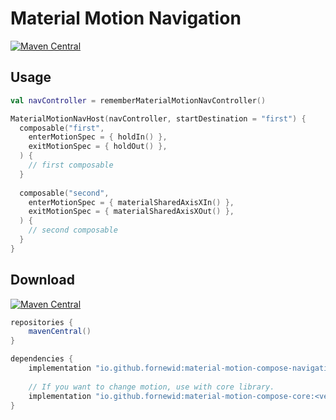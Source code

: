 # Material Motion Navigation

[![Maven Central](https://img.shields.io/maven-central/v/io.github.fornewid/material-motion-compose-navigation)](https://search.maven.org/search?q=g:io.github.fornewid)

## Usage

```kotlin
val navController = rememberMaterialMotionNavController()

MaterialMotionNavHost(navController, startDestination = "first") {
  composable("first",
    enterMotionSpec = { holdIn() },
    exitMotionSpec = { holdOut() },
  ) {
    // first composable
  }
  
  composable("second",
    enterMotionSpec = { materialSharedAxisXIn() },
    exitMotionSpec = { materialSharedAxisXOut() },
  ) {
    // second composable
  }
}
```

## Download

[![Maven Central](https://img.shields.io/maven-central/v/io.github.fornewid/material-motion-compose-navigation)](https://search.maven.org/search?q=g:io.github.fornewid)

```gradle
repositories {
    mavenCentral()
}

dependencies {
    implementation "io.github.fornewid:material-motion-compose-navigation:<version>"
    
    // If you want to change motion, use with core library.
    implementation "io.github.fornewid:material-motion-compose-core:<version>"
}
```
